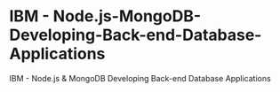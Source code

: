 # IBM - Node.js-MongoDB-Developing-Back-end-Database-Applications
IBM - Node.js &amp; MongoDB Developing Back-end Database Applications
